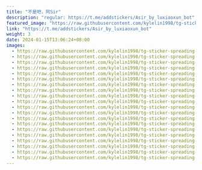```yaml
---
title: "不是吧，阿Sir"
description: "regular: https://t.me/addstickers/Asir_by_luxiaoxun_bot"
featured_image: "https://raw.githubusercontent.com/kylelin1998/tg-sticker-spreading-worldwide-images/main/img/45c76cb0-c2d8-40c6-b627-8b6730b25763.jpg"
link: "https://t.me/addstickers/Asir_by_luxiaoxun_bot"
weight: 3
date: 2024-01-15T13:06:24+08:00
images:
  - https://raw.githubusercontent.com/kylelin1998/tg-sticker-spreading-worldwide-images/main/img/45c76cb0-c2d8-40c6-b627-8b6730b25763.jpg
  - https://raw.githubusercontent.com/kylelin1998/tg-sticker-spreading-worldwide-images/main/img/e5782fd1-4093-4f5a-9059-99812b1476f0.jpg
  - https://raw.githubusercontent.com/kylelin1998/tg-sticker-spreading-worldwide-images/main/img/49d1a9b0-c1e2-4c70-a5a9-85d1ce77711e.jpg
  - https://raw.githubusercontent.com/kylelin1998/tg-sticker-spreading-worldwide-images/main/img/869af290-7039-44a8-8e72-ce762a9c8d4f.jpg
  - https://raw.githubusercontent.com/kylelin1998/tg-sticker-spreading-worldwide-images/main/img/ba20f300-66c5-40f4-a162-411c2a9f2ec8.jpg
  - https://raw.githubusercontent.com/kylelin1998/tg-sticker-spreading-worldwide-images/main/img/358532ba-b316-49f5-9ed5-b634353f3eb4.jpg
  - https://raw.githubusercontent.com/kylelin1998/tg-sticker-spreading-worldwide-images/main/img/430bb53d-ea85-477b-93a3-c5800d7a560b.jpg
  - https://raw.githubusercontent.com/kylelin1998/tg-sticker-spreading-worldwide-images/main/img/49df7f9c-55df-49ea-bcfb-73fffe6319cc.jpg
  - https://raw.githubusercontent.com/kylelin1998/tg-sticker-spreading-worldwide-images/main/img/afe00291-912b-47ef-9002-b15226440ee7.jpg
  - https://raw.githubusercontent.com/kylelin1998/tg-sticker-spreading-worldwide-images/main/img/aabbc8d0-920e-4b93-baad-c09aaedbba61.jpg
  - https://raw.githubusercontent.com/kylelin1998/tg-sticker-spreading-worldwide-images/main/img/257e0555-e4d2-4005-9d9d-5a149d0f6ccb.jpg
  - https://raw.githubusercontent.com/kylelin1998/tg-sticker-spreading-worldwide-images/main/img/132dcb47-a378-482a-833e-07db389cc74e.jpg
  - https://raw.githubusercontent.com/kylelin1998/tg-sticker-spreading-worldwide-images/main/img/f9c5b807-9bfb-4fce-a680-0bee15b2cd0d.jpg
  - https://raw.githubusercontent.com/kylelin1998/tg-sticker-spreading-worldwide-images/main/img/b0d3ab4c-dd8d-47a6-9865-ce4abed4c76e.jpg
  - https://raw.githubusercontent.com/kylelin1998/tg-sticker-spreading-worldwide-images/main/img/5d17c70f-01a6-418f-a645-f742b61158a7.jpg
  - https://raw.githubusercontent.com/kylelin1998/tg-sticker-spreading-worldwide-images/main/img/2b0093de-fbaa-48db-acd5-be9161ead2ee.jpg
  - https://raw.githubusercontent.com/kylelin1998/tg-sticker-spreading-worldwide-images/main/img/8beab4f7-785f-4bc0-a243-8a60e21592b4.jpg
  - https://raw.githubusercontent.com/kylelin1998/tg-sticker-spreading-worldwide-images/main/img/2beb7d8c-85ed-4996-8764-997f2d25cfcf.jpg
  - https://raw.githubusercontent.com/kylelin1998/tg-sticker-spreading-worldwide-images/main/img/29149a25-cbce-4314-b459-6746bcf79f4f.jpg
  - https://raw.githubusercontent.com/kylelin1998/tg-sticker-spreading-worldwide-images/main/img/a8c66f58-132c-4b5b-a2bf-cbda7c6b58e4.jpg
---
```

